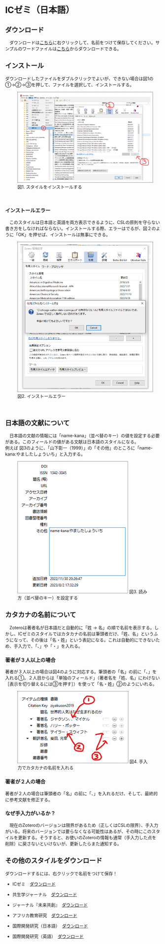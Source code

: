 # ICゼミ（日本語）
## ダウンロード
　ダウンロードは[こちら](https://github.com/frianasoa/Zotero-Styles-JP/releases/latest/download/chicago-author-date-iczemi-ja.csl)に右クリックして、名前をつけて保存してください。サンプルのワードファイルは[こちら](https://github.com/frianasoa/Zotero-Styles-JP/raw/main/IC%20Zemi%20at%20HUS.OU/chicago-author-date-iczemi-ja.docx)からダウンロードできる。<br/>

## インストール
ダウンロードしたファイルをダブルクリックでよいが、できない場合は図1の①→②→③を押して、ファイルを選択して、インストールする。<br/>
<figure>
<img style="border: dotted 1px; padding: 0.5em;" src="https://github.com/frianasoa/Zotero-Styles-JP/blob/main/assets/installing-style.png?raw=true" />
<figure-caption>図1. スタイルをインストールする</figure-caption>
</figure> <br/>

### インストールエラー
　このスタイルは日本語と英語を両方表示できるように、CSLの原則を守らない書き方をしなければならない。インストールする際、エラーはでるが、図２のように「OK」を押せば、インストールは無事にできる。<br/>

<figure>
<img style="border: dotted 1px; padding: 0.5em;" src="https://github.com/frianasoa/Zotero-Styles-JP/blob/main/assets/install-error.png?raw=true" />
<figure-caption>図2. インストールエラー</figure-caption>
</figure> <br/>

## 日本語の文献について
　日本語の文献の情報には「name-kana」（並べ替のキー）の値を設定する必要がある。このフィールドの値がある文献は日本語のスタイルになる。<br/>
例えば 図3のように、「山下彰一（1999）」の「その他」のところに「name-kana:やましたしょういち」と入力する。<br/>

<figure>
<img style="border: dotted 1px; padding: 0.5em;" src="https://github.com/frianasoa/Zotero-Styles-JP/blob/main/assets/adding-extra.png?raw=true" />
<figure-caption>図3. 読み方（並べ替のキー）を設定する</figure-caption>
</figure>

## カタカナの名前について
　Zoteroは著者名が日本語だと自動的に「姓 → 名」の順で名前を表示する。しかし、ICゼミのスタイルではカタカナの名前は筆頭者だけ、「姓、名」というふうになって、その後は「名・姓」という表記になる。これは自動的にできないため、手入力で、「、」や「・」を入れる。<br/>

### 著者が３人以上の場合
著者が３人以上の場合は図4のように対応する。筆頭者の「名」の前に「、」を入れる①。２人目からは「単独のフィールド」（著者名を「姓、名」にわけない［表示を切り替えるには③を押す］）を使って「名・姓」②のようにいれる。<br/>

<figure>
<img style="border: dotted 1px; padding: 0.5em;" src="https://github.com/frianasoa/Zotero-Styles-JP/blob/main/assets/katakana-names.png?raw=true" />
<figure-caption>図4. 手入力でカタカナの名前を入れる</figure-caption>
</figure>

### 著者が２人の場合
著者が２人の場合は筆頭者の「名」の前に「、」を入れるだけ、そして、最終的に参考文献を修正する。

### なぜ手入力がいるか？
　現在のZoteroのバージョンは限界があるため（正しくはCSLの限界）、手入力がいる。将来のバージョンでは要らなくなる可能性はあるが、その時にこのスタイルを更新する。そうすると、お使いのZoteroの情報も通常（手入力した点を削除）に戻さないといけないが、更新したらまた通知する。

## その他のスタイルをダウンロード
ダウンロードするには、右クリックで名前をつけて保存！

* ICゼミ　[ダウンロード](https://github.com/frianasoa/Zotero-Styles-JP/releases/latest/download/chicago-author-date-iczemi-ja.csl)

* 共生学ジャーナル　[ダウンロード](https://github.com/frianasoa/Zotero-Styles-JP/releases/latest/download/chicago-author-date-kyosei-ja.csl)

* ジャーナル『未来共創』　[ダウンロード](https://github.com/frianasoa/Zotero-Styles-JP/releases/latest/download/chicago-author-date-kyoso-ja.csl)

* アフリカ教育研究　[ダウンロード](https://github.com/frianasoa/Zotero-Styles-JP/releases/latest/download/chicago-author-date-aerj-ja.csl)

* 国際開発研究（日本語）　[ダウンロード](https://github.com/frianasoa/Zotero-Styles-JP/releases/latest/download/chicago-author-date-jids-ja.csl)

* 国際開発研究（英語）　[ダウンロード](https://github.com/frianasoa/Zotero-Styles-JP/releases/latest/download/chicago-author-date-jids-en.csl)
